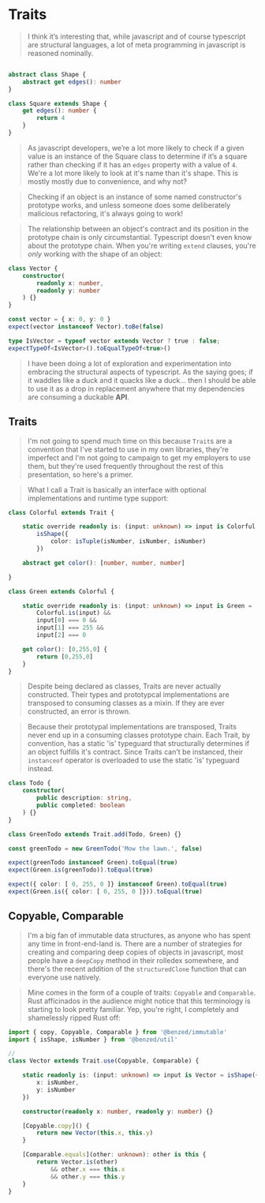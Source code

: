 # Traits

> I think it’s interesting that, while javascript and of course typescript are structural languages, a lot of meta programming in javascript is reasoned nominally.

```ts

abstract class Shape {
    abstract get edges(): number
}

class Square extends Shape {
    get edges(): number {
        return 4
    }
}

```

<!-- Slide Boundary -->

> As javascript developers, we’re a lot more likely to check if a given value is an instance of the Square class to determine if it’s a square rather than checking if it has an `edges` property with a value of `4`. We're a lot more likely to look at it's name than it's shape. This is mostly mostly due to convenience, and why not?

> Checking if an object is an instance of some named constructor's prototype works, and unless someone does some deliberately malicious refactoring, it's always going to work!

> The relationship between an object's contract and its position in the prototype chain is only circumstantial. Typescript doesn't even know about the prototype chain. When you're writing `extend` clauses, you're *only* working with the shape of an object:

```ts
class Vector {
    constructor(
        readonly x: number,
        readonly y: number
    ) {}
}

const vector = { x: 0, y: 0 }
expect(vector instanceof Vector).toBe(false)

type IsVector = typeof vector extends Vector ? true : false;
expectTypeOf<IsVector>().toEqualTypeOf<true>()
```

> I have been doing a lot of exploration and experimentation into embracing the structural aspects of typescript. As the saying goes; if it waddles like a duck and it quacks like a duck... then I should be able to use it as a drop in replacement anywhere that my dependencies are consuming a duckable **API**.

<!-- Slide Boundary -->

## Traits

> I'm not going to spend much time on this because `Trait`s are a convention that I've started to use in my own libraries, they're imperfect and I'm not going to campaign to get my employers to use them, but they're used frequently throughout the rest of this presentation, so here's a primer.

> What I call a Trait is basically an interface with optional implementations and runtime type support:

```ts
class Colorful extends Trait {

    static override readonly is: (input: unknown) => input is Colorful = 
        isShape({
            color: isTuple(isNumber, isNumber, isNumber)
        })

    abstract get color(): [number, number, number]

}

class Green extends Colorful {

    static override readonly is: (input: unknown) => input is Green = 
        Colorful.is(input) &&
        input[0] === 0 &&
        input[1] === 255 &&
        input[2] === 0

    get color(): [0,255,0] {
        return [0,255,0]
    }
}
```

<!-- Slide Boundary -->

> Despite being declared as classes, Traits are never actually constructed. Their types and prototypcal implementations are transposed to consuming classes as a mixin. If they are ever constructed, an error is thrown.

> Because their prototypal implementations are transposed, Traits never end up in a consuming classes prototype chain. Each Trait, by convention, has a static 'is' typeguard that structurally determines if an object fulfills it's contract. Since Traits can't be instanced, their `instanceof` operator is overloaded to use the static 'is' typeguard instead.

```ts
class Todo {
    constructor(
        public description: string,
        public completed: boolean
    ) {}
}

class GreenTodo extends Trait.add(Todo, Green) {}

const greenTodo = new GreenTodo('Mow the lawn.', false)

expect(greenTodo instanceof Green).toEqual(true)
expect(Green.is(greenTodo)).toEqual(true)

expect({ color: [ 0, 255, 0 ]} instanceof Green).toEqual(true)
expect(Green.is({ color: [ 0, 255, 0 ]})).toEqual(true)
```

<!-- Slide Boundary -->

## Copyable, Comparable

> I'm a big fan of immutable data structures, as anyone who has spent any time in front-end-land is. There are a number of strategies for creating and comparing deep copies of objects in javascript, most people have a `deepCopy` method in their rolledex somewhere, and there's the recent addition of the `structuredClone` function that can everyone use natively.

> Mine comes in the form of a couple of traits: `Copyable` and `Comparable`. Rust afficinados in the audience might notice that this terminology is starting to look pretty familiar. Yep, you're right, I completely and shamelessly ripped Rust off:

```ts
import { copy, Copyable, Comparable } from '@benzed/immutable'
import { isShape, isNumber } from '@benzed/util'

//
class Vector extends Trait.use(Copyable, Comparable) {

    static readonly is: (input: unknown) => input is Vector = isShape({
        x: isNumber,
        y: isNumber
    })

    constructor(readonly x: number, readonly y: number) {}

    [Copyable.copy]() {
        return new Vector(this.x, this.y)
    }

    [Comparable.equals](other: unknown): other is this {
        return Vector.is(other)
            && other.x === this.x
            && other.y === this.y
    }
}
```